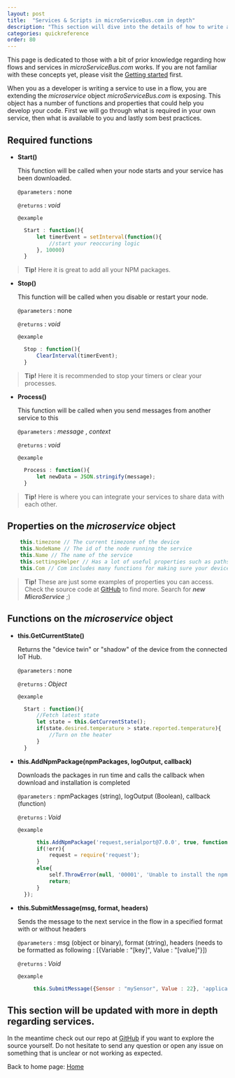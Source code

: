 ```yaml
---
layout: post
title:  "Services & Scripts in microServiceBus.com in depth"
description: "This section will dive into the details of how to write a Service. Learn more about how you can enhance productivity through our Tips & Tricks."
categories: quickreference
order: 80
---
```


This page is dedicated to those with a bit of prior knowledge regarding how flows and services in *microServiceBus.com* works. If you are not familiar with these concepts yet, please visit the [Getting started](../gettingStarted) first.

When you as a developer is writing a service to use in a flow, you are extending the *microservice* object *microServiceBus.com* is exposing. This object has a number of functions and properties that could help you develop your code. First we will go through what is required in your own service, then what is available to you and lastly som best practices.

## Required functions

* **Start()**

  This function will be called when your node starts and your service has been downloaded.
  
  `@parameters` : none

  `@returns` : _void_

  `@example`

  ```javascript
    Start : function(){
        let timerEvent = setInterval(function(){
            //start your reoccuring logic
        }, 10000)
    }
  ```

> **Tip!**
> Here it is great to add all your NPM packages.

* **Stop()**

  This function will be called when you disable or restart your node.
  
  `@parameters` : none

  `@returns` : _void_

  `@example`

  ```javascript
    Stop : function(){
        ClearInterval(timerEvent);
    }
  ```

> **Tip!**
> Here it is recommended to stop your timers or clear your processes.

* **Process()**

  This function will be called when you send messages from another service to this
  
  `@parameters` : _message_ , _context_

  `@returns` : _void_

  `@example`

  ```javascript
    Process : function(){
        let newData = JSON.stringify(message);
    }
  ```

> **Tip!**
> Here is where you can integrate your services to share data with each other.

## Properties on the *microservice* object

```javascript
    this.timezone // The current timezone of the device
    this.NodeName // The id of the node running the service
    this.Name // The name of the service
    this.settingsHelper // Has a lot of useful properties such as paths
    this.Com // Com includes many functions for making sure your device is connected as it should be 
  ```

> **Tip!**
> These are just some examples of properties you can access. Check the source code at [GitHub](https://github.com/axians/microservicebus-core/blob/dev/lib/MicroServiceBusNode.js) to find more. Search for _**new MicroService**_ ;)


## Functions on the *microservice* object

* **this.GetCurrentState()**

  Returns the "device twin" or "shadow" of the device from the connected IoT Hub.
  
  `@parameters` : none

  `@returns` : _Object_

  `@example`

  ```javascript
    Start : function(){
        //Fetch latest state
        let state = this.GetCurrentState();
        if(state.desired.temperature > state.reported.temperature){
            //Turn on the heater
        }
    }
  ```

* **this.AddNpmPackage(npmPackages, logOutput, callback)**

  Downloads the packages in run time and calls the callback when download and installation is completed
  
  `@parameters` : npmPackages (string), logOutput (Boolean), callback (function)

  `@returns` : _Void_

  `@example`

  ```javascript
        this.AddNpmPackage('request,serialport@7.0.0', true, function(err){
        if(!err){
            request = require('request');
        }
        else{
            self.ThrowError(null, '00001', 'Unable to install the npm packages');
            return;
        }
    });
  ```

* **this.SubmitMessage(msg, format, headers)**

  Sends the message to the next service in the flow in a specified format with or without headers
  
  `@parameters` : msg (object or binary), format (string), headers (needs to be formatted as following : [{Variable : "[key]", Value : "[value]"}])

  `@returns` : _Void_

  `@example`

  ```javascript
       this.SubmitMessage({Sensor : "mySensor", Value : 22}, 'application/json', [{Variable : "messageType", Value : "tempSensor"}]);
  ```

## This section will be updated with more in depth regarding services.

In the meantime check out our repo at [GitHub](https://github.com/axians/microservicebus-core/blob/dev/lib/MicroServiceBusNode.js) if you want to explore the source yourself. Do not hesitate to send any question or open any issue on something that is unclear or not working as expected.

Back to home page: [Home](/)